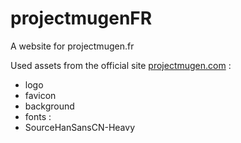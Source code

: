 # projectmugenFR
A website for projectmugen.fr

Used assets from the official site [projectmugen.com](projectmugen.com) :
 - logo
 - favicon
 - background
 - fonts :
  - SourceHanSansCN-Heavy

